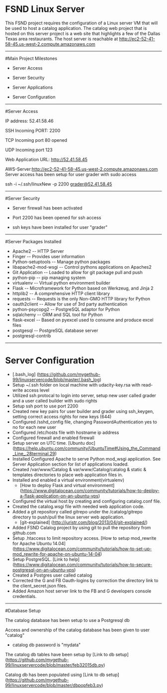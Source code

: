 # FSND Linux Server

This FSND project requires the configuration of a Linux server VM that will be used to host a catalog application. The catalog web project that is hosted on this server project is a web site that highlights a few of the Dallas Texas area restaurants.
The host server is reachable at http://ec2-52-41-58-45.us-west-2.compute.amazonaws.com
****
#Main Project Milestones

* Server Access

* Server Security

* Server Applications

* Server Configuration
****
#Server Access

IP address: 52.41.58.46

SSH Incoming PORT: 2200

TCP Incoming port 80 opened

UDP Incoming port 123

Web Application URL: http://52.41.58.45

AWS-Server:http://ec2-52-41-58-45.us-west-2.compute.amazonaws.com
Server access has been setup for user grader with sudo access

ssh -i ~/.ssh/linuxNew -p 2200 grader@52.41.58.45

****
#Server Security

* Server firewall has been activated

* Port 2200 has been opened for ssh access

* ssh keys have been installed for user "grader"
****
#Server Packages Installed

* Apache2 -- HTTP Server
* Finger -- Provides user information
* Python-setuptools -- Manage python packages
* libapache2-mod-wsgi -- Control pythons applications on Apaches2
* Git Application -- Loaded to allow for git package pull and push
* python-pip -- pip managing system
* virtualenv -- Virtual python environment builder
* Flask -- Microframework for Python based on Werkzeug, and Jinja 2
* httplib2 -- A comprehensive HTTP client library
* requests -- Requests is the only Non-GMO HTTP library for Python
* oauth2client -- Allow for use of 3rd party authentication
* python-psycopg2 -- PostgreSQL adaptor for Python
* sqlalchemy -- ORM and SQL tool for Python
* flask-excel -- Based on pyexcel used to consume and produce excel files
* postgesql -- PostgreSQL database server 
* postgresql-contrib
****
# Server Configuration

* [.bash_log] (https://github.com/mygethub-99/linuxservercode/blob/master/.bash_log)
* Setup ~/.ssh folder on local machine with udacity-key.rsa with read-write access level
* Utilized ssh protocal to login into server, setup new user called grader and a user called builder with sudo rights
* Setup ssh port to use port 2200
* Created new key pairs for user builder and grader using ssh_keygen, setting correct access rights for new keys (644)
* Configured /sshd_config file, changing PasswordAuthentication yes to no for each new user
* Configured /etc/hosts file with hostname ip address
* Configured firewall and enabled firewall
* Setup server on UTC time. [Ubuntu doc] (https://help.ubuntu.com/community/UbuntuTime#Using_the_Command_Line_.28terminal.29)
* Installed Configured Apache to serve Python mod_wsgi application. See Server Application section for list of applications loaded.
* Created /var/www/Catalog & var/www/Catalog/catalog & static & templates directories to place web application files in.
* Installed and enabled a virtual environment(virtualenv)
  * [How to deploy Flask and virtual environment] (https://www.digitalocean.com/community/tutorials/how-to-deploy-a-flask-application-on-an-ubuntu-vps)
* Configured the virtual host by creating and configuring catalog.conf file.
* Created the catalog.wsgi file with needed web application code.
* Added a git repository called gitrepo under the /catalog/gitrepo directory to push/pull the linux server web application.
  * [git-explained] (http://juristr.com/blog/2013/04/git-explained/)
* Added FSND Calalog project by using git to pull the repository from github.com
* Setup .htaccess to limit repository access. [How to setup mod_rewrite for Apache Ubuntu 14.04] (https://www.digitalocean.com/community/tutorials/how-to-set-up-mod_rewrite-for-apache-on-ubuntu-14-04)
* Setup PostgreSQL. [Link to help] (https://www.digitalocean.com/community/tutorials/how-to-secure-postgresql-on-an-ubuntu-vps)
* Created a Postgres user called catalog 
* Corrected the G and FB Oauth-logins by correction the directory link to the client_secret.json files.
* Added Amazon host server link to the FB and G developers console credentials.
****
#Database Setup

The catalog database has been setup to use a Postgresql db

Access and ownership of the catalog database has been given to user "catalog"

* catalog db password is "mydata"

The catalog db tables have been setup by [Link to db setup] (https://github.com/mygethub-99/linuxservercode/blob/master/feb32015db.py)

Catalog db has been populated using [Link to db setup] (https://github.com/mygethub-99/linuxservercode/blob/master/dbpopfeb3.py)













